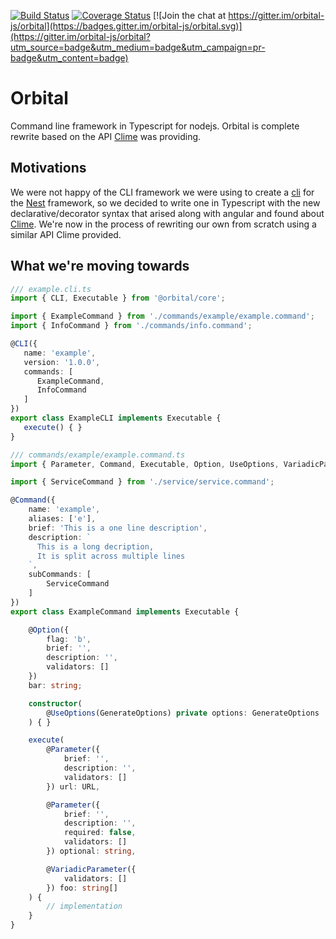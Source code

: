 [![Build Status](https://travis-ci.org/orbital-js/orbital.svg?branch=master)](https://travis-ci.org/orbital-js/orbital)
[![Coverage Status](https://coveralls.io/repos/github/orbital-js/orbital/badge.svg)](https://coveralls.io/github/orbital-js/orbital)
[![Join the chat at https://gitter.im/orbital-js/orbital](https://badges.gitter.im/orbital-js/orbital.svg)](https://gitter.im/orbital-js/orbital?utm_source=badge&utm_medium=badge&utm_campaign=pr-badge&utm_content=badge)
# Orbital
Command line framework in Typescript for nodejs. Orbital is complete rewrite based on the API [Clime](https://github.com/vilic/clime) was providing.

## Motivations
We were not happy of the CLI framework we were using to create a [cli](https://github.com/nestjs/nest-cli) for the [Nest](https://github.com/nestjs/nest) framework, so we decided to write one in Typescript with the new declarative/decorator syntax that arised along with angular and found about [Clime](https://github.com/vilic/clime). We're now in the process of rewriting our own from scratch using a similar API Clime provided.

## What we're moving towards
```typescript
/// example.cli.ts
import { CLI, Executable } from '@orbital/core';

import { ExampleCommand } from './commands/example/example.command';
import { InfoCommand } from './commands/info.command';

@CLI({
   name: 'example',
   version: '1.0.0',
   commands: [
      ExampleCommand,
      InfoCommand
   ]
})
export class ExampleCLI implements Executable {
   execute() { }
}
```
```typescript
/// commands/example/example.command.ts
import { Parameter, Command, Executable, Option, UseOptions, VariadicParameter } from '@orbital/core';

import { ServiceCommand } from './service/service.command';

@Command({
    name: 'example',
    aliases: ['e'],
    brief: 'This is a one line description',
    description: `
      This is a long decription,
      It is split across multiple lines
    `,
    subCommands: [
        ServiceCommand
    ]
})
export class ExampleCommand implements Executable {

    @Option({
        flag: 'b',
        brief: '',
        description: '',
        validators: []
    })
    bar: string;

    constructor(
        @UseOptions(GenerateOptions) private options: GenerateOptions
    ) { }

    execute(
        @Parameter({
            brief: '',
            description: '',
            validators: []
        }) url: URL,

        @Parameter({
            brief: '',
            description: '',
            required: false,
            validators: []
        }) optional: string,

        @VariadicParameter({
            validators: []
        }) foo: string[]
    ) {
        // implementation
    }
}
```
